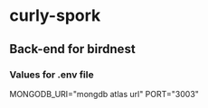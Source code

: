 # curly-spork

## Back-end for birdnest

### Values for .env file
MONGODB_URI="mongdb atlas url"
PORT="3003"

